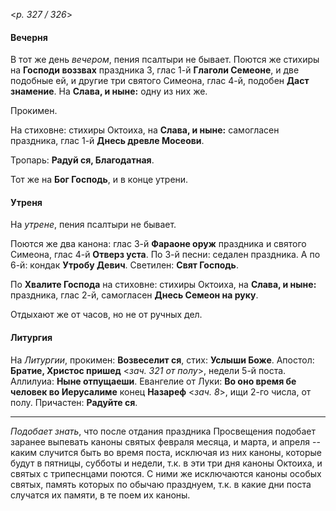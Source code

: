
<*p. 327 / 326*>

#### Вечерня

В тот же день *вечером*, пения псалтыри не бывает. Поются же стихиры на **Господи воззвах** 
праздника 3, глас 1-й **Глаголи Семеоне**, и две подобные ей, и другие три святого Симеона, глас 4-й, 
подобен **Даст знамение**. На **Слава, и ныне:** одну из них же.      

Прокимен.  

На стиховне: стихиры Октоиха, на **Слава, и ныне:** самогласен праздника, глас 1-й **Днесь древле Мосеови**.   

Тропарь: **Радуй ся, Благодатная**.   

Тот же на **Бог Господь**, и в конце утрени.

#### Утреня

На *утрене*, пения псалтыри не бывает.    

Поются же два канона: глас 3-й **Фараоне оруж** праздника и святого Симеона, глас 4-й **Отверз уста**. 
По 3-й песни: седален праздника. 
А по 6-й: кондак **Утробу Девич**. 
Светилен: **Свят Господь**. 

По **Хвалите Господа** на стиховне: стихиры Октоиха, на **Слава, и ныне:** праздника, глас 2-й, 
самогласен **Днесь Семеон на руку**. 

Отдыхают же от часов, но не от ручных дел. 
  

#### Литургия

На *Литургии*, прокимен: **Возвеселит ся**, стих: **Услыши Боже**. 
Апостол: **Братие, Христос пришед** <*зач. 321 от полу*>, недели 5-й поста. 
Аллилуиа: **Ныне отпущаеши**. 
Евангелие от Луки: **Во оно время бе человек во Иерусалиме** конец **Назареф** <*зач. 8*>, 
ищи 2-го числа, от полу. 
Причастен: **Радуйте ся**. 

---

*Подобает знать*, что после отдания праздника Просвещения подобает заранее выпевать каноны святых 
февраля месяца, и марта, и апреля -- каким случится быть во время поста, исключая из них каноны, 
которые будут в пятницы, субботы и недели, т.к. в эти три дня каноны Октоиха, и святых с трипеснцами 
поются. С ними же исключаются каноны особых святых, память которых по обычаю празднуем, т.к. 
в какие дни поста случатся их памяти, в те поем их каноны.  
